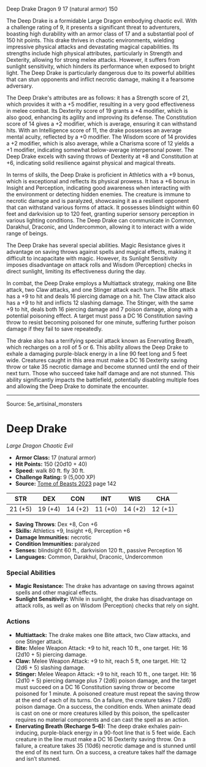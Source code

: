 <MonsterName/>Deep Drake</MonsterName>
<CreatureType/>Dragon</CreatureType>
<CR/>9</CR>
<AC/>17 (natural armor)</AC>
<HP/>150</HP>
<summary>The Deep Drake is a formidable Large Dragon embodying chaotic evil. With a challenge rating of 9, it presents a significant threat to adventurers, boasting high durability with an armor class of 17 and a substantial pool of 150 hit points. This drake thrives in chaotic environments, wielding impressive physical attacks and devastating magical capabilities. Its strengths include high physical attributes, particularly in Strength and Dexterity, allowing for strong melee attacks. However, it suffers from sunlight sensitivity, which hinders its performance when exposed to bright light. The Deep Drake is particularly dangerous due to its powerful abilities that can stun opponents and inflict necrotic damage, making it a fearsome adversary.</summary>

<detail>

The Deep Drake's attributes are as follows: it has a Strength score of 21, which provides it with a +5 modifier, resulting in a very good effectiveness in melee combat. Its Dexterity score of 19 grants a +4 modifier, which is also good, enhancing its agility and improving its defense. The Constitution score of 14 gives a +2 modifier, which is average, ensuring it can withstand hits. With an Intelligence score of 11, the drake possesses an average mental acuity, reflected by a +0 modifier. The Wisdom score of 14 provides a +2 modifier, which is also average, while a Charisma score of 12 yields a +1 modifier, indicating somewhat below-average interpersonal power. The Deep Drake excels with saving throws of Dexterity at +8 and Constitution at +6, indicating solid resilience against physical and magical threats.

In terms of skills, the Deep Drake is proficient in Athletics with a +9 bonus, which is exceptional and reflects its physical prowess. It has a +6 bonus in Insight and Perception, indicating good awareness when interacting with the environment or detecting hidden enemies. The creature is immune to necrotic damage and is paralyzed, showcasing it as a resilient opponent that can withstand various forms of attack. It possesses blindsight within 60 feet and darkvision up to 120 feet, granting superior sensory perception in various lighting conditions. The Deep Drake can communicate in Common, Darakhul, Draconic, and Undercommon, allowing it to interact with a wide range of beings.

The Deep Drake has several special abilities. Magic Resistance gives it advantage on saving throws against spells and magical effects, making it difficult to incapacitate with magic. However, its Sunlight Sensitivity imposes disadvantage on attack rolls and Wisdom (Perception) checks in direct sunlight, limiting its effectiveness during the day.

In combat, the Deep Drake employs a Multiattack strategy, making one Bite attack, two Claw attacks, and one Stinger attack each turn. The Bite attack has a +9 to hit and deals 16 piercing damage on a hit. The Claw attack also has a +9 to hit and inflicts 12 slashing damage. The Stinger, with the same +9 to hit, deals both 16 piercing damage and 7 poison damage, along with a potential poisoning effect. A target must pass a DC 16 Constitution saving throw to resist becoming poisoned for one minute, suffering further poison damage if they fail to save repeatedly.

The drake also has a terrifying special attack known as Enervating Breath, which recharges on a roll of 5 or 6. This ability allows the Deep Drake to exhale a damaging purple-black energy in a line 90 feet long and 5 feet wide. Creatures caught in this area must make a DC 16 Dexterity saving throw or take 35 necrotic damage and become stunned until the end of their next turn. Those who succeed take half damage and are not stunned. This ability significantly impacts the battlefield, potentially disabling multiple foes and allowing the Deep Drake to dominate the encounter.</detail>



---

Source: 5e_artisinal_monsters

# Deep Drake

*Large* *Dragon* *Chaotic Evil*

- **Armor Class:** 17 (natural armor)
- **Hit Points:** 150 (20d10 + 40)
- **Speed:** walk 80 ft. fly 30 ft.
- **Challenge Rating:** 9 (5,000 XP)
- **Source:** [Tome of Beasts 2023](https://koboldpress.com/kpstore/product/tome-of-beasts-1-2023-edition/) page 142

| STR | DEX | CON | INT | WIS | CHA |
| --- | --- | --- | --- | --- | --- |
| 21 (+5) | 19 (+4) | 14 (+2) | 11 (+0) | 14 (+2) | 12 (+1) |

- **Saving Throws**: Dex +8, Con +6
- **Skills:** Athletics +9, Insight +6, Perception +6
- **Damage Immunities:** necrotic
- **Condition Immunities:** paralyzed
- **Senses:** blindsight 60 ft., darkvision 120 ft., passive Perception 16
- **Languages:** Common, Darakhul, Draconic, Undercommon

### Special Abilities

- **Magic Resistance:** The drake has advantage on saving throws against spells and other magical effects.
- **Sunlight Sensitivity:** While in sunlight, the drake has disadvantage on attack rolls, as well as on Wisdom (Perception) checks that rely on sight.

### Actions

- **Multiattack:** The drake makes one Bite attack, two Claw attacks, and one Stinger attack.
- **Bite:** Melee Weapon Attack: +9 to hit, reach 10 ft., one target. Hit: 16 (2d10 + 5) piercing damage.
- **Claw:** Melee Weapon Attack: +9 to hit, reach 5 ft, one target. Hit: 12 (2d6 + 5) slashing damage.
- **Stinger:** Melee Weapon Attack: +9 to hit, reach 10 ft., one target. Hit: 16 (2d10 + 5) piercing damage plus 7 (2d6) poison damage, and the target must succeed on a DC 16 Constitution saving throw or become poisoned for 1 minute. A poisoned creature must repeat the saving throw at the end of each of its turns. On a failure, the creature takes 7 (2d6) poison damage. On a success, the condition ends. When animate dead is cast on one or more creatures killed by this poison, the spellcaster requires no material components and can cast the spell as an action.
- **Enervating Breath (Recharge 5–6):** The deep drake exhales pain-inducing, purple-black energy in a 90-foot line that is 5 feet wide. Each creature in the line must make a DC 16 Dexterity saving throw. On a failure, a creature takes 35 (10d6) necrotic damage and is stunned until the end of its next turn. On a success, a creature takes half the damage and isn’t stunned.


